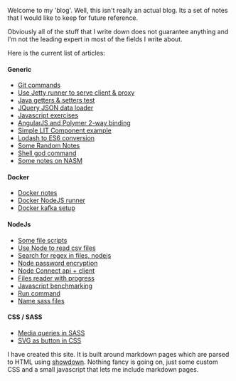 Welcome to my 'blog'. Well, this isn't really an actual blog. Its a set of notes that
I would like to keep for future reference.

Obviously all of the stuff that I write down does not guarantee anything and I'm not the
leading expert in most of the fields I write about.

Here is the current list of articles:

#### Generic
- [Git commands](?page=git-commands)
- [Use Jetty runner to serve client & proxy](?page=jetty-client-proxy)
- [Java getters & setters test](?page=getters-setters-test)
- [JQuery JSON data loader](?page=json-data-loader)
- [Javascript exercises](?page=javascript-exercises)
- [AngularJS and Polymer 2-way binding](?page=angular-polymer-2-way-binding)
- [Simple LIT Component example](?page=simple-lit-component)
- [Lodash to ES6 conversion](?page=lodash-es6)
- [Some Random Notes](?page=random)
- [Shell god command](?page=shell-god-command)
- [Some notes on NASM](?page=nasm)

#### Docker
- [Docker notes](?page=docker-notes)
- [Docker NodeJS runner](?page=docker-node-runner)
- [Docker kafka setup](?page=docker-kafka)

#### NodeJs
- [Some file scripts](?page=node-file-scripts)
- [Use Node to read csv files](?page=node-reading-csv-files)
- [Search for regex in files, nodejs](?page=search-regex-in-files)
- [Node password encryption](?page=node-password-encryption)
- [Node Connect api + client](?page=node-client-api)
- [Files reader with progress](?page=files-reader-with-progress)
- [Javascript benchmarking](?page=js-benchmark)
- [Run command](?page=node-run-command)
- [Name sass files](?page=name-sass-files)

#### CSS / SASS
- [Media queries in SASS](?page=media-queries-sass)
- [SVG as button in CSS](?page=svg-background-button)

I have created this site. It is built around markdown pages which are parsed to HTML
using [showdown](https://github.com/showdownjs/showdown). Nothing fancy is going on,
just some custom CSS and a small javascript that lets me include markdown pages.